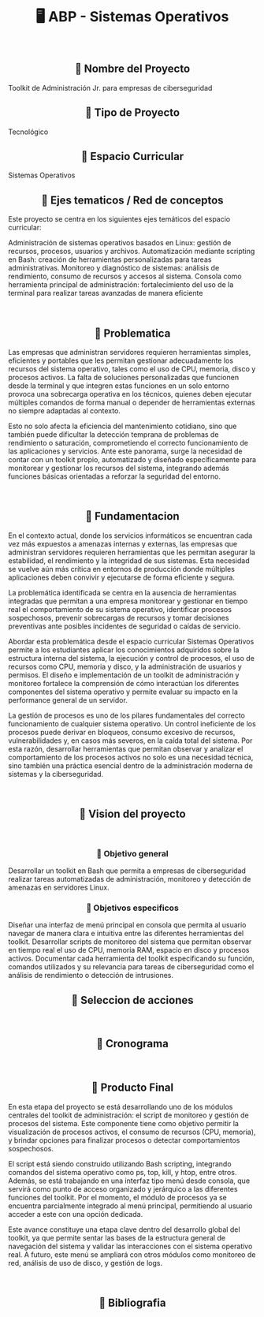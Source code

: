 <h1 align='center' >🖥️ ABP - Sistemas Operativos</h1>

<br>

<h2 align='center' >🎯 Nombre del Proyecto</h2>
Toolkit de Administración Jr. para empresas de ciberseguridad
<br>

<h2 align='center' >🎯 Tipo de Proyecto</h2>
Tecnológico
<br>

<h2 align='center' >🎯 Espacio Curricular</h2>
Sistemas Operativos
<br>

<h2 align='center' >🎯 Ejes tematicos / Red de conceptos</h2>
 Este proyecto se centra en los siguientes ejes temáticos del espacio curricular:

Administración de sistemas operativos basados en Linux: gestión de recursos, procesos, usuarios y archivos.
Automatización mediante scripting en Bash: creación de herramientas personalizadas para tareas administrativas.
Monitoreo y diagnóstico de sistemas: análisis de rendimiento, consumo de recursos y accesos al sistema.
Consola como herramienta principal de administración: fortalecimiento del uso de la terminal para realizar tareas avanzadas de manera eficiente
 

<br>

<h2 align='center' >🎯 Problematica</h2>
Las empresas que administran servidores requieren herramientas simples, eficientes y portables que les permitan gestionar adecuadamente los recursos del sistema operativo, tales como el uso de CPU, memoria, disco y procesos activos. La falta de soluciones personalizadas que funcionen desde la terminal y que integren estas funciones en un solo entorno provoca una sobrecarga operativa en los técnicos, quienes deben ejecutar múltiples comandos de forma manual o depender de herramientas externas no siempre adaptadas al contexto.

Esto no solo afecta la eficiencia del mantenimiento cotidiano, sino que también puede dificultar la detección temprana de problemas de rendimiento o saturación, comprometiendo el correcto funcionamiento de las aplicaciones y servicios. Ante este panorama, surge la necesidad de contar con un toolkit propio, automatizado y diseñado específicamente para monitorear y gestionar los recursos del sistema, integrando además funciones básicas orientadas a reforzar la seguridad del entorno.


<br>

<h2 align='center' >🎯 Fundamentacion</h2>
 En el contexto actual, donde los servicios informáticos se encuentran cada vez más expuestos a amenazas internas y externas, las empresas que administran servidores requieren herramientas que les permitan asegurar la estabilidad, el rendimiento y la integridad de sus sistemas. Esta necesidad se vuelve aún más crítica en entornos de producción donde múltiples aplicaciones deben convivir y ejecutarse de forma eficiente y segura.

La problemática identificada se centra en la ausencia de herramientas integradas que permitan a una empresa monitorear y gestionar en tiempo real el comportamiento de su sistema operativo, identificar procesos sospechosos, prevenir sobrecargas de recursos y tomar decisiones preventivas ante posibles incidentes de seguridad o caídas de servicio.

Abordar esta problemática desde el espacio curricular Sistemas Operativos permite a los estudiantes aplicar los conocimientos adquiridos sobre la estructura interna del sistema, la ejecución y control de procesos, el uso de recursos como CPU, memoria y disco, y la administración de usuarios y permisos. El diseño e implementación de un toolkit de administración y monitoreo fortalece la comprensión de cómo interactúan los diferentes componentes del sistema operativo y permite evaluar su impacto en la performance general de un servidor.

La gestión de procesos es uno de los pilares fundamentales del correcto funcionamiento de cualquier sistema operativo. Un control ineficiente de los procesos puede derivar en bloqueos, consumo excesivo de recursos, vulnerabilidades y, en casos más severos, en la caída total del sistema. Por esta razón, desarrollar herramientas que permitan observar y analizar el comportamiento de los procesos activos no solo es una necesidad técnica, sino también una práctica esencial dentro de la administración moderna de sistemas y la ciberseguridad.


<br>

<h2 align='center' >🎯 Vision del proyecto</h2>

<br>

<h3 align='center' >🎯 Objetivo general</h3>
 Desarrollar un toolkit en Bash que permita a empresas de ciberseguridad realizar tareas automatizadas de administración, monitoreo y detección de amenazas en servidores Linux.



<br>

<h3 align='center' >🎯 Objetivos especificos</h3>
 Diseñar una interfaz de menú principal en consola que permita al usuario navegar de manera clara e intuitiva entre las diferentes herramientas del toolkit.
Desarrollar scripts de monitoreo del sistema que permitan observar en tiempo real el uso de CPU, memoria RAM, espacio en disco y procesos activos.
Documentar cada herramienta del toolkit especificando su función, comandos utilizados y su relevancia para tareas de ciberseguridad como el análisis de rendimiento o detección de intrusiones.


<br>

<h2 align='center' >🎯 Seleccion de acciones</h2>

<br>

<h2 align='center' >🎯 Cronograma</h2>

<br>

<h2 align='center' >🎯 Producto Final</h2>
 En esta etapa del proyecto se está desarrollando uno de los módulos centrales del toolkit de administración: el script de monitoreo y gestión de procesos del sistema. Este componente tiene como objetivo permitir la visualización de procesos activos, el consumo de recursos (CPU, memoria), y brindar opciones para finalizar procesos o detectar comportamientos sospechosos.

El script está siendo construido utilizando Bash scripting, integrando comandos del sistema operativo como ps, top, kill, y htop, entre otros. Además, se está trabajando en una interfaz tipo menú desde consola, que servirá como punto de acceso organizado y jerárquico a las diferentes funciones del toolkit. Por el momento, el módulo de procesos ya se encuentra parcialmente integrado al menú principal, permitiendo al usuario acceder a este con una opción dedicada.

Este avance constituye una etapa clave dentro del desarrollo global del toolkit, ya que permite sentar las bases de la estructura general de navegación del sistema y validar las interacciones con el sistema operativo real. A futuro, este menú se ampliará con otros módulos como monitoreo de red, análisis de uso de disco, y gestión de logs. 


<br>

<h2 align='center' >🎯 Bibliografia</h2>
